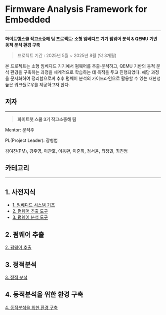 # Firmware Analysis Framework for Embedded

---

**화이트햇스쿨 작고소중해 팀 프로젝트: 소형 임베디드 기기 펌웨어 분석 & QEMU 기반 동적 분석 환경 구축**

> 프로젝트 기간 : 2025년 5월 ~ 2025년 8월 (약 3개월)
> 

본 프로젝트는 소형 임베디드 기기에서 펌웨어를 추출·분석하고, QEMU 기반의 동적 분석 환경을 구축하는 과정을 체계적으로 학습하는 데 목적을 두고 진행되었다. 해당 과정을 문서화하여 정리함으로써 추후 펌웨어 분석의 가이드라인으로 활용할 수 있는 재현성 높은 워크플로우를 제공하고자 한다.

## 저자

---

> **화이트햇 스쿨 3기 작고소중해 팀**
> 

Mentor: 문석주

PL(Project Leader): 장형범

김여진(PM), 강주영, 이관호, 이동환, 이준희, 정서윤, 최정민, 최진범

## 카테고리

---

## 1. 사전지식
- [1. 임베디드 시스템 기초](1%20사전지식/1%20임베디드%20시스템%20기초/README.md)
- [2. 펌웨어 추출 도구](1%20사전지식/2%20펌웨어%20추출%20도구/README.md)
- [3. 펌웨어 분석 도구](1%20사전지식/3%20펌웨어%20분석%20도구/README.md)


## 2. 펌웨어 추출 
[2. 펌웨어 추출](2%20펌웨어%20추출/README.md)

## 3. 정적분석
[3. 정적 분석](3%20정적분석/README.md)

## 4. 동적분석을 위한 환경 구축
[4. 동적분석을 위한 환경 구축](4%20동적분석을%20위한%20환경%20구축/README.md)
